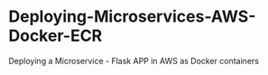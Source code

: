 # Deploying-Microservices-AWS-Docker-ECR
Deploying a Microservice - Flask APP in AWS as Docker containers
